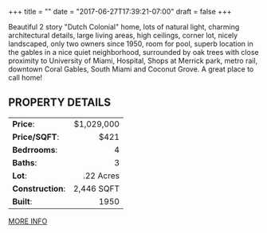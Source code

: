 +++
title = ""
date = "2017-06-27T17:39:21-07:00"
draft = false
+++

Beautiful 2 story "Dutch Colonial" home, lots of natural light, charming architectural details, large living areas, high ceilings, corner lot, nicely landscaped, only two owners since 1950, room for pool, superb location in the gables in a nice quiet neighborhood, surrounded by oak trees with close proximity to University of Miami, Hospital, Shops at Merrick park, metro rail, downtown Coral Gables, South Miami and Coconut Grove. A great place to call home!

## PROPERTY DETAILS
|||
|:-----|-----:|
**Price**:|$1,029,000|
**Price/SQFT**:| $421|
**Bedrrooms**: |4|
**Baths**: |3|
**Lot**: |.22 Acres|
**Construction**: |2,446 SQFT|
**Built**: |1950|

[MORE INFO](https://www.ewm.com/homes/5010-Orduna-Dr/Coral-Gables/FL/33146/102387766/)
